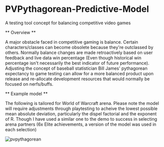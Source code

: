 # PVPythagorean-Predictive-Model
A testing tool concept for balancing competitive video games

** Overview **

A major obstacle faced in competitive gaming is balance. Certain characters/classes can become obsolete because they're outclassed by others. Normally balance changes are made retroactively based on user feedback and live data win percentage (Even though historical win percentage isn't necessarily the best indicator of future performance). Adjusting the concept of baseball statistician Bill James' pythagorean expectancy to game testing can allow for a more balanced product upon release and re-allocate development resources that would normally be focused on nerfs/buffs.


** Example model **

The following is tailored for World of Warcraft arena. Please note the model will require adjustments through playtesting to acheive the lowest possible mean absolute deviation, particularly the dispel factorial and the exponent of R. Though I have used a similar one to the demo to success in selecting arena partners (6x Elite achievements, a version of the model was used in each selection)


![pvpythagorean](https://github.com/dodgen92/PVPythagorean-Predictive-Model/assets/58264866/c00fc0f8-a96c-4f5e-9cd7-6798f7c42ca0)

